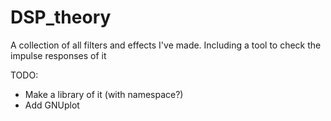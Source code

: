 # DSP_theory
A collection of all filters and effects I've made. Including a tool to check the impulse responses of it

TODO:
  - Make a library of it (with namespace?)
  - Add GNUplot
